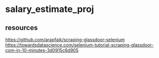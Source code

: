 # salary_estimate_proj

## resources
https://github.com/arapfaik/scraping-glassdoor-selenium
https://towardsdatascience.com/selenium-tutorial-scraping-glassdoor-com-in-10-minutes-3d0915c6d905
